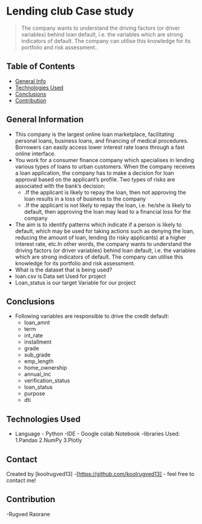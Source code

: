 # Lending club Case study
> The company wants to understand the driving factors (or driver variables) behind loan default, i.e. the variables which are strong indicators of default. The company can utilise this knowledge for its portfolio and risk assessment..


## Table of Contents
* [General Info](#general-information)
* [Technologies Used](#technologies-used)
* [Conclusions](#conclusions)
* [Contribution](#contribution)
<!-- You can include any other section that is pertinent to your problem -->

## General Information
- This company is the largest online loan marketplace, facilitating personal loans, business loans, and financing of medical procedures. Borrowers can easily access lower interest rate 
  loans through a fast online interface.
- You work for a consumer finance company which specialises in lending various types of loans to urban customers. When the company receives a loan application, the company has to make a 
  decision for loan approval based on the applicant’s profile. Two types of risks are associated with the bank’s decision:
    - .If the applicant is likely to repay the loan, then not approving the loan results in a loss of business to the company
    - .If the applicant is not likely to repay the loan, i.e. he/she is likely to default, then approving the loan may lead to a financial loss for the company
- The aim is to identify patterns which indicate if a person is likely to default, which may be used for taking actions such as denying the loan, reducing the amount of loan, lending (to 
  risky applicants) at a higher interest rate, etc.In other words, the company wants to understand the driving factors (or driver variables) behind loan default, i.e. the variables which 
  are strong indicators of default.  The company can utilise this knowledge for its portfolio and risk assessment. 
- What is the dataset that is being used?
- loan.csv is Data set Used for project
- Loan_status is our target Variable for our project
  

<!-- You don't have to answer all the questions - just the ones relevant to your project. -->


## Conclusions
- Following variables are responsible to drive the credit default:
    - loan_amnt
    - term
    - int_rate
    - installment
    - grade
    - sub_grade
    - emp_length
    - home_ownership
    - annual_inc
    - verification_status
    - loan_status
    - purpose
    - dti


  

<!-- You don't have to answer all the questions - just the ones relevant to your project. -->



## Technologies Used
- Language - Python
-IDE - Google colab Notebook
-libraries Used:
 1.Pandas
 2.NumPy
 3.Plotly

  

<!-- As the libraries versions keep on changing, it is recommended to mention the version of library used in this project -->



## Contact
Created by [koolrugved13] -[https://github.com/koolrugved13] - feel free to contact me!




## Contribution
  -Rugved Raorane
  
<!-- Optional -->
<!-- ## License -->
<!-- This project is open source and available under the [... License](). -->

<!-- You don't have to include all sections - just the one's relevant to your project -->
